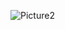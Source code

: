 ![Picture2](https://github.com/SWilliams17655/Reinforcement-Learning-Agent/assets/114768010/3bdaa36b-8931-410a-8cd4-b1eebd98ed5d)
